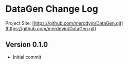 # DataGen Change Log

Project Site: [https://github.com/merddyin/DataGen.git](https://github.com/merddyin/DataGen.git)

## Version 0.1.0

- Initial commit
